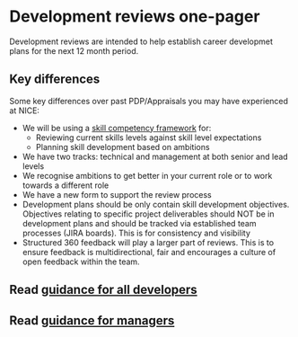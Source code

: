 
# Development reviews one-pager

Development reviews are intended to help establish career developmet plans for the next 12 month period. 

## Key differences
Some key differences over past PDP/Appraisals you may have experienced at NICE: 

* We will be using a [skill competency framework](skill-framework/README.md) for:
  * Reviewing current skills levels against skill level expectations
  * Planning skill development based on ambitions
* We have two tracks: technical and management at both senior and lead levels
* We recognise ambitions to get better in your current role or to work towards a different role
* We have a new form to support the review process
* Development plans should be only contain skill development objectives.  Objectives relating to specific project deliverables should NOT be in development plans and should be tracked via established team processes (JIRA boards).  This is for consistency and visibility
* Structured 360 feedback will play a larger part of reviews.  This is to ensure feedback is multidirectional, fair and encourages a culture of open feedback within the team.


## Read [guidance for all developers](guidance-for-developers.md)

## Read [guidance for managers](guidance-for-managers.md)
  
